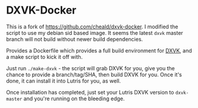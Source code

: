 # DXVK-Docker

This is a fork of https://github.com/cheald/dxvk-docker. I modified the script to use my debian sid based image. It seems the latest `dxvk` master branch will not build without newer build dependencies. 

Provides a Dockerfile which provides a full build environment for [DXVK](https://github.com/doitsujin/dxvk), and a make script to kick it off with.

Just run `./make-dxvk` - the script will grab DXVK for you, give you the chance to provide a branch/tag/SHA, then build DXVK for you. Once it's done, it can install it into Lutris for you, as well.

Once installation has completed, just set your Lutris DXVK version to `dxvk-master` and you're running on the bleeding edge.
